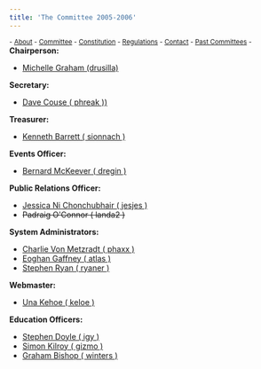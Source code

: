 ```yaml
---
title: 'The Committee 2005-2006'
---
```


 <sub> - [About](../../) - [Committee](../../committee) - [Constitution](../../constitution) - [Regulations](../../regulations) - [Contact](../../contact) - [Past Committees](../../past-committees) -</sub>
<span>**Chairperson:**</span>

*   [Michelle Graham (drusilla)](http://www.redbrick.dcu.ie/about/contact/drusilla)

<span>**Secretary:**</span>

*   [Dave Couse ( phreak ))](http://www.redbrick.dcu.ie/about/contact/phreak)

<span>**Treasurer:**</span>

*   [Kenneth Barrett ( sionnach )](http://www.redbrick.dcu.ie/about/contact/sionnach)

<span>**Events Officer:**</span>

*   [Bernard McKeever ( dregin )](http://www.redbrick.dcu.ie/about/contact/dregin)

<span>**Public Relations Officer:**</span>

*   [Jessica Ni Chonchubhair ( jesjes )](http://www.redbrick.dcu.ie/about/contact/jesjes)
*   <span style="text-decoration: line-through;">Padraig O'Connor ( landa2 )</span>

<span>**System Administrators:**</span>

*   [Charlie Von Metzradt ( phaxx )](http://www.redbrick.dcu.ie/about/contact/phaxx)
*   [Eoghan Gaffney ( atlas )](http://www.redbrick.dcu.ie/about/contact/atlas)
*   [Stephen Ryan ( ryaner )](http://www.redbrick.dcu.ie/about/contact/ryaner)

<span>**Webmaster:**</span>

*   [Una Kehoe ( keloe )](http://www.redbrick.dcu.ie/about/contact/keloe)

<span>**Education Officers:**</span>

*   [Stephen Doyle ( igy )](http://www.redbrick.dcu.ie/about/contact/igy)
*   [Simon Kilroy ( gizmo )](http://www.redbrick.dcu.ie/about/contact/gizmo)
*   [Graham Bishop ( winters )](http://www.redbrick.dcu.ie/about/contact/winters)